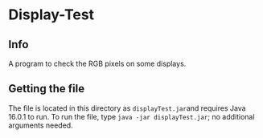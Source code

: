 # Display-Test
## Info
A program to check the RGB pixels on some displays.

## Getting the file
The file is located in this directory as `displayTest.jar`and requires Java 16.0.1 to run.
To run the file, type `java -jar displayTest.jar`; no additional arguments needed.
